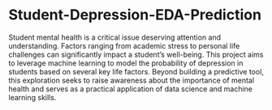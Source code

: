 # Student-Depression-EDA-Prediction

Student mental health is a critical issue deserving attention and understanding. Factors ranging from academic stress to personal life challenges can significantly impact a student’s well-being. This project aims to leverage machine learning to model the probability of depression in students based on several key life factors. Beyond building a predictive tool, this exploration seeks to raise awareness about the importance of mental health and serves as a practical application of data science and machine learning skills.
